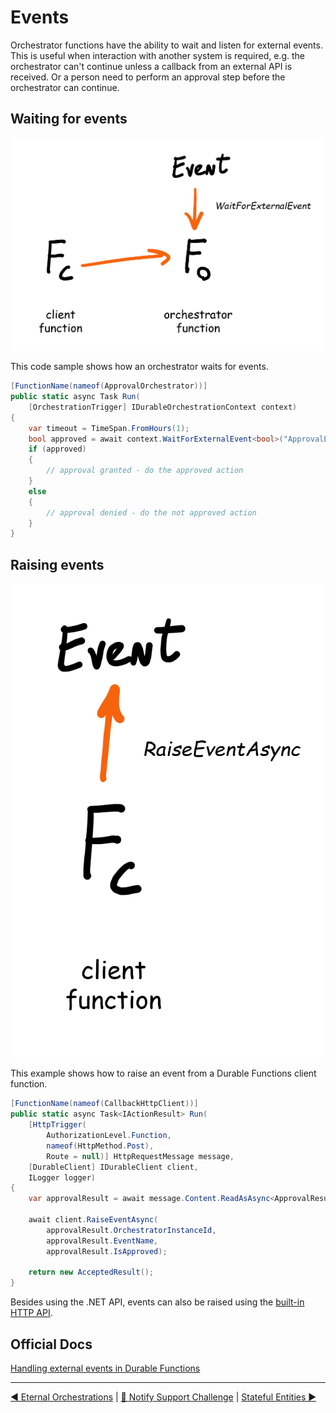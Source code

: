 # Events

Orchestrator functions have the ability to wait and listen for external events. This is useful when interaction with another system is required, e.g. the orchestrator can't continue unless a callback from an external API is received. Or a person need to perform an approval step before the orchestrator can continue.

## Waiting for events

![Waiting for Events](../diagrams/waitforexternalevent.png)

This code sample shows how an orchestrator waits for events.

```csharp
[FunctionName(nameof(ApprovalOrchestrator))]
public static async Task Run(
    [OrchestrationTrigger] IDurableOrchestrationContext context)
{
    var timeout = TimeSpan.FromHours(1);
    bool approved = await context.WaitForExternalEvent<bool>("ApprovalEvent", timeout, false);
    if (approved)
    {
        // approval granted - do the approved action
    }
    else
    {
        // approval denied - do the not approved action
    }
}
```

## Raising events

![Raise an Event](../diagrams/raiseevents.png)

This example shows how to raise an event from a Durable Functions client function.

```csharp
[FunctionName(nameof(CallbackHttpClient))]
public static async Task<IActionResult> Run(
    [HttpTrigger(
        AuthorizationLevel.Function,
        nameof(HttpMethod.Post),
        Route = null)] HttpRequestMessage message,
    [DurableClient] IDurableClient client,
    ILogger logger)
{
    var approvalResult = await message.Content.ReadAsAsync<ApprovalResult>();
            
    await client.RaiseEventAsync(
        approvalResult.OrchestratorInstanceId,
        approvalResult.EventName,
        approvalResult.IsApproved);

    return new AcceptedResult();
}

```

Besides using the .NET API, events can also be raised using the [built-in HTTP API](https://docs.microsoft.com/en-us/azure/azure-functions/durable/durable-functions-http-api#raise-event).

## Official Docs

[Handling external events in Durable Functions](https://docs.microsoft.com/en-us/azure/azure-functions/durable/durable-functions-external-events?tabs=csharp)

---
[◀ Eternal Orchestrations](eternalorchestrations.md) | [🔼 Notify Support Challenge](notifysupport.md) | [Stateful Entities ▶](statefulentities.md)

